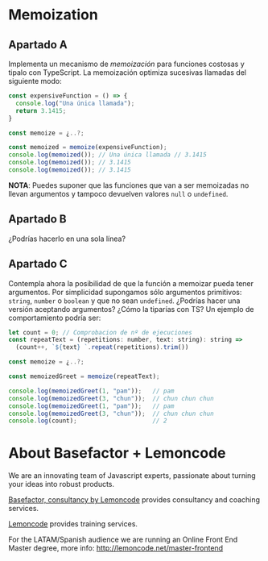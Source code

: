 # Memoization

## Apartado A

Implementa un mecanismo de _memoización_ para funciones costosas y tipalo con TypeScript. La memoización optimiza sucesivas llamadas del siguiente modo:

```js
const expensiveFunction = () => {
  console.log("Una única llamada");
  return 3.1415;
}

const memoize = ¿..?;

const memoized = memoize(expensiveFunction);
console.log(memoized()); // Una única llamada // 3.1415
console.log(memoized()); // 3.1415
console.log(memoized()); // 3.1415
```

**NOTA**: Puedes suponer que las funciones que van a ser memoizadas no llevan argumentos y tampoco devuelven valores `null` o `undefined`.

## Apartado B

¿Podrías hacerlo en una sola línea?

## Apartado C

Contempla ahora la posibilidad de que la función a memoizar pueda tener argumentos. Por simplicidad supongamos sólo argumentos primitivos: `string`, `number` o `boolean` y que no sean `undefined`. ¿Podrías hacer una versión aceptando argumentos? ¿Cómo la tiparías con TS? Un ejemplo de comportamiento podría ser:

```js
let count = 0; // Comprobacion de nº de ejecuciones
const repeatText = (repetitions: number, text: string): string =>
  (count++, `${text} `.repeat(repetitions).trim())

const memoize = ¿..?;

const memoizedGreet = memoize(repeatText);

console.log(memoizedGreet(1, "pam"));   // pam
console.log(memoizedGreet(3, "chun"));  // chun chun chun
console.log(memoizedGreet(1, "pam"));   // pam
console.log(memoizedGreet(3, "chun"));  // chun chun chun
console.log(count);                     // 2
```

# About Basefactor + Lemoncode

We are an innovating team of Javascript experts, passionate about turning your ideas into robust products.

[Basefactor, consultancy by Lemoncode](http://www.basefactor.com) provides consultancy and coaching services.

[Lemoncode](http://lemoncode.net/services/en/#en-home) provides training services.

For the LATAM/Spanish audience we are running an Online Front End Master degree, more info: http://lemoncode.net/master-frontend
